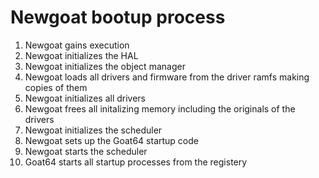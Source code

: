 # Newgoat bootup process
1. Newgoat gains execution
2. Newgoat initializes the HAL
3. Newgoat initializes the object manager
4. Newgoat loads all drivers and firmware from the driver ramfs making copies of them
5. Newgoat initializes all drivers
6. Newgoat frees all initalizing memory including the originals of the drivers 
7. Newgoat initializes the scheduler
8. Newgoat sets up the Goat64 startup code
9. Newgoat starts the scheduler
10. Goat64 starts all startup processes from the registery